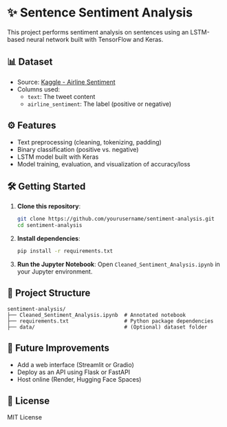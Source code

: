 # ✨ Sentence Sentiment Analysis

This project performs sentiment analysis on sentences using an LSTM-based neural network built with TensorFlow and Keras.

## 📊 Dataset

- Source: [Kaggle - Airline Sentiment](https://www.kaggle.com/crowdflower/twitter-airline-sentiment)
- Columns used:
  - `text`: The tweet content
  - `airline_sentiment`: The label (positive or negative)

## ⚙️ Features

- Text preprocessing (cleaning, tokenizing, padding)
- Binary classification (positive vs. negative)
- LSTM model built with Keras
- Model training, evaluation, and visualization of accuracy/loss

## 🛠️ Getting Started

1. **Clone this repository**:
   ```bash
   git clone https://github.com/yourusername/sentiment-analysis.git
   cd sentiment-analysis
   ```

2. **Install dependencies**:
   ```bash
   pip install -r requirements.txt
   ```

3. **Run the Jupyter Notebook**:
   Open `Cleaned_Sentiment_Analysis.ipynb` in your Jupyter environment.

## 📁 Project Structure

```
sentiment-analysis/
├── Cleaned_Sentiment_Analysis.ipynb  # Annotated notebook
├── requirements.txt                  # Python package dependencies
├── data/                             # (Optional) dataset folder
```

## 🚀 Future Improvements

- Add a web interface (Streamlit or Gradio)
- Deploy as an API using Flask or FastAPI
- Host online (Render, Hugging Face Spaces)

## 📜 License

MIT License
